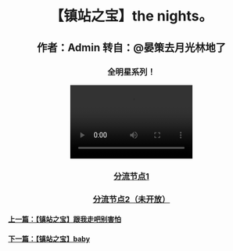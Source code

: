 <html>
<head>
</head>
<body>
      <div style="width:100%;margin:0 auto">
          <p><h1><center>【镇站之宝】the nights。</center></h1></p> 
             <p><h2><center>作者：Admin 转自：@晏策去月光林地了</center></h2></p> 
                <p><h3><center>全明星系列！</center></h3></p> 
                     <center><video src="TN.mp4" controls width="250" height="150"></video></center>
        <p><h3><center><a href="TN.mp4">分流节点1</a></center></h3></p>
        <p><h3><center><a href="404.html">分流节点2（未开放）</a></center></h3></p>
        <p><h4><a href="6.html">上一篇：【镇站之宝】跟我走吧别害怕</a></h4></p>
        <p><h4><a href="8.html">下一篇：【镇站之宝】baby</a></h4></p>
    </div>
 </body>
</html>
